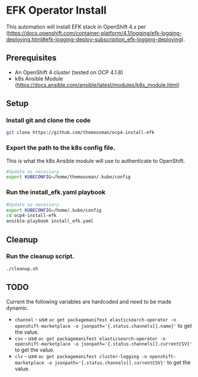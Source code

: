 # EFK Operator Install

This automation will install EFK stack in OpenShift 4.x per (https://docs.openshift.com/container-platform/4.1/logging/efk-logging-deploying.html#efk-logging-deploy-subscription_efk-logging-deploying).

## Prerequisites
* An OpenShift 4 cluster (tested on OCP 4.1.8)
* k8s Ansible Module (https://docs.ansible.com/ansible/latest/modules/k8s_module.html)

## Setup

### Install git and clone the code
```bash
git clone https://github.com/themoosman/ocp4-install-efk
```

### Export the path to the k8s config file.
This is what the k8s Ansible module will use to authenticate to OpenShift.
```bash
#Update as necessary
export KUBECONFIG=/home/themoosman/.kube/config
```

### Run the install_efk.yaml playbook
```bash
#Update as necessary
export KUBECONFIG=/home/.kube/config
cd ocp4-install-efk
ansible-playbook install_efk.yaml
```

## Cleanup
### Run the cleanup script.
```bash
./cleanup.sh
```

## TODO
Current the following variables are hardcoded and need to be made dynamic.

* `channel` - use `oc get packagemanifest elasticsearch-operator -n openshift-marketplace -o jsonpath='{.status.channels[].name}'` to get the value.
* `csv` - use `oc get packagemanifest elasticsearch-operator -n openshift-marketplace -o jsonpath='{.status.channels[].currentCSV}'` to get the value.
* `clv` - use `oc get packagemanifest cluster-logging -n openshift-marketplace -o jsonpath='{.status.channels[].currentCSV}'` to get the value.
